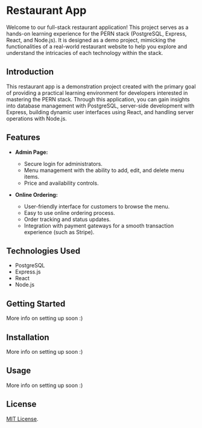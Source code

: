 # Restaurant App

Welcome to our full-stack restaurant application! This project serves as a hands-on learning experience for the PERN stack (PostgreSQL, Express, React, and Node.js). It is designed as a demo project, mimicking the functionalities of a real-world restaurant website to help you explore and understand the intricacies of each technology within the stack.

## Introduction
This restaurant app is a demonstration project created with the primary goal of providing a practical learning environment for developers interested in mastering the PERN stack. Through this application, you can gain insights into database management with PostgreSQL, server-side development with Express, building dynamic user interfaces using React, and handling server operations with Node.js.

## Features
- **Admin Page:**
  - Secure login for administrators.
  - Menu management with the ability to add, edit, and delete menu items.
  - Price and availability controls.

- **Online Ordering:**
  - User-friendly interface for customers to browse the menu.
  - Easy to use online ordering process.
  - Order tracking and status updates.
  - Integration with payment gateways for a smooth transaction experience (such as Stripe).

## Technologies Used
- PostgreSQL
- Express.js
- React
- Node.js

## Getting Started
More info on setting up soon :)

## Installation
More info on setting up soon :)

## Usage
More info on setting up soon :)


## License
 [MIT License](LICENSE).


